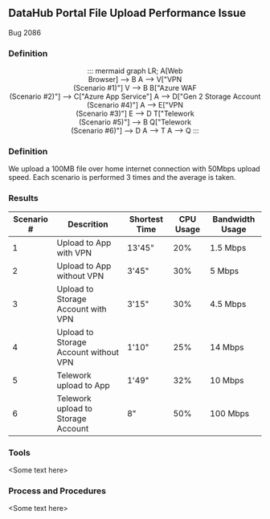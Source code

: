 ## DataHub Portal File Upload Performance Issue

Bug 2086

### Definition

<center>

::: mermaid
 graph LR;
 A[Web<br>Browser] --> B
 A --> V["VPN<br>(Scenario #1)"]
 V --> B
 B["Azure WAF<br>(Scenario #2)"] --> C["Azure App Service"]
 A --> D["Gen 2 Storage Account<br>(Scenario #4)"]
 A --> E["VPN<br>(Scenario #3)"]
 E --> D
 T["Telework<br>(Scenario #5)"] --> B
 Q["Telework<br>(Scenario #6)"] --> D
 A --> T
 A --> Q
:::

</center>


### Definition

We upload a 100MB file over home internet connection with 50Mbps upload speed. Each scenario is performed 3 times and the average is taken.

### Results

| Scenario # | Descrition | Shortest Time | CPU Usage | Bandwidth Usage |
| --- | ----------- | --- | --- | --------- |
| 1 | Upload to App with VPN | 13'45" | 20% | 1.5 Mbps |
| 2 | Upload to App without VPN | 3'45" | 30% | 5 Mbps |
| 3 | Upload to Storage Account with VPN | 3'15" | 30% | 4.5 Mbps |
| 4 | Upload to Storage Account without VPN | 1'10" | 25% | 14 Mbps |
| 5 | Telework upload to App | 1'49" | 32% | 10 Mbps |
| 6 | Telework upload to Storage Account | 8" | 50% | 100 Mbps |

### Tools

\<Some text here\>

### Process and Procedures

\<Some text here\>

